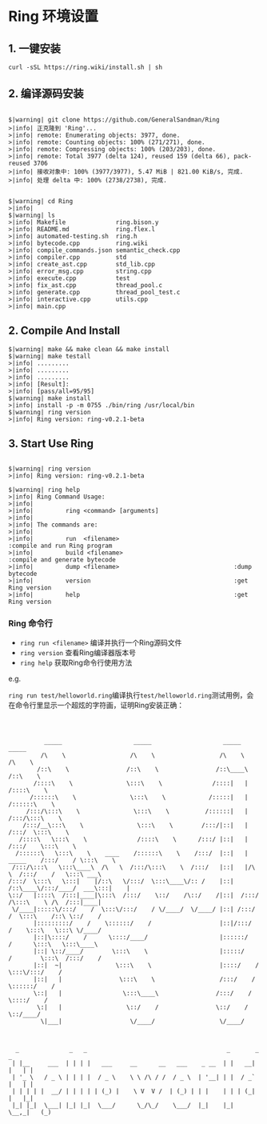 # Ring 环境设置


## 1. 一键安装

```
curl -sSL https://ring.wiki/install.sh | sh 
```


## 2. 编译源码安装


```terminal

$|warning| git clone https://github.com/GeneralSandman/Ring
>|info| 正克隆到 'Ring'...
>|info| remote: Enumerating objects: 3977, done.
>|info| remote: Counting objects: 100% (271/271), done.
>|info| remote: Compressing objects: 100% (203/203), done.
>|info| remote: Total 3977 (delta 124), reused 159 (delta 66), pack-reused 3706
>|info| 接收对象中: 100% (3977/3977), 5.47 MiB | 821.00 KiB/s, 完成.
>|info| 处理 delta 中: 100% (2738/2738), 完成.    


$|warning| cd Ring
>|info| 
$|warning| ls
>|info| Makefile              ring.bison.y
>|info| README.md             ring.flex.l
>|info| automated-testing.sh  ring.h
>|info| bytecode.cpp          ring.wiki
>|info| compile_commands.json semantic_check.cpp
>|info| compiler.cpp          std
>|info| create_ast.cpp        std_lib.cpp
>|info| error_msg.cpp         string.cpp
>|info| execute.cpp           test
>|info| fix_ast.cpp           thread_pool.c
>|info| generate.cpp          thread_pool_test.c
>|info| interactive.cpp       utils.cpp
>|info| main.cpp

```

## 2. Compile And Install


```terminal
$|warning| make && make clean && make install
$|warning| make testall
>|info| .........
>|info| .........
>|info| .........
>|info| [Result]:
>|info| [pass/all=95/95]
$|warning| make install
>|info| install -p -m 0755 ./bin/ring /usr/local/bin
$|warning| ring version
>|info| Ring version: ring-v0.2.1-beta
```


## 3. Start Use Ring


```terminal

$|warning| ring version
>|info| Ring version: ring-v0.2.1-beta

$|warning| ring help
>|info| Ring Command Usage:
>|info| 
>|info|         ring <command> [arguments]
>|info| 
>|info| The commands are:
>|info| 
>|info|         run  <filename>                                :compile and run Ring program
>|info|         build <filename>                               :compile and generate bytecode
>|info|         dump <filename>                                :dump bytecode
>|info|         version                                        :get Ring version
>|info|         help                                           :get Ring version
```


### Ring 命令行

- ```ring run <filename>```         编译并执行一个Ring源码文件
- ```ring version```                查看Ring编译器版本号
- ```ring help```                   获取Ring命令行使用方法



e.g.

```ring run test/helloworld.ring```编译执行```test/helloworld.ring```测试用例，会在命令行里显示一个超炫的字符画，证明Ring安装正确：


```shell



          _____                    _____                    _____                    _____
         /\    \                  /\    \                  /\    \                  /\    \
        /::\    \                /::\    \                /::\____\                /::\    \
       /::::\    \               \:::\    \              /::::|   |               /::::\    \
      /::::::\    \               \:::\    \            /:::::|   |              /::::::\    \
     /:::/\:::\    \               \:::\    \          /::::::|   |             /:::/\:::\    \
    /:::/__\:::\    \               \:::\    \        /:::/|::|   |            /:::/  \:::\    \
   /::::\   \:::\    \              /::::\    \      /:::/ |::|   |           /:::/    \:::\    \
  /::::::\   \:::\    \    ____    /::::::\    \    /:::/  |::|   | _____    /:::/    / \:::\    \
 /:::/\:::\   \:::\____\  /\   \  /:::/\:::\    \  /:::/   |::|   |/\    \  /:::/    /   \:::\ ___\
/:::/  \:::\   \:::|    |/::\   \/:::/  \:::\____\/:: /    |::|   /::\____\/:::/____/  ___\:::|    |
\::/   |::::\  /:::|____|\:::\  /:::/    \::/    /\::/    /|::|  /:::/    /\:::\    \ /\  /:::|____|
 \/____|:::::\/:::/    /  \:::\/:::/    / \/____/  \/____/ |::| /:::/    /  \:::\    /::\ \::/    /
       |:::::::::/    /    \::::::/    /                   |::|/:::/    /    \:::\   \:::\ \/____/
       |::|\::::/    /      \::::/____/                    |::::::/    /      \:::\   \:::\____\
       |::| \::/____/        \:::\    \                    |:::::/    /        \:::\  /:::/    /
       |::|  ~|               \:::\    \                   |::::/    /          \:::\/:::/    /
       |::|   |                \:::\    \                  /:::/    /            \::::::/    /
       \::|   |                 \:::\____\                /:::/    /              \::::/    /
        \:|   |                  \::/    /                \::/    /                \::/____/
         \|___|                   \/____/                  \/____/



  _              _   _                                       _       _     _
 | |__     ___  | | | |   ___     __      __   ___    _ __  | |   __| |   | |
 | '_ \   / _ \ | | | |  / _ \    \ \ /\ / /  / _ \  | '__| | |  / _` |   | |
 | | | | |  __/ | | | | | (_) |    \ V  V /  | (_) | | |    | | | (_| |   |_|
 |_| |_|  \___| |_| |_|  \___/      \_/\_/    \___/  |_|    |_|  \__,_|   (_)

```


